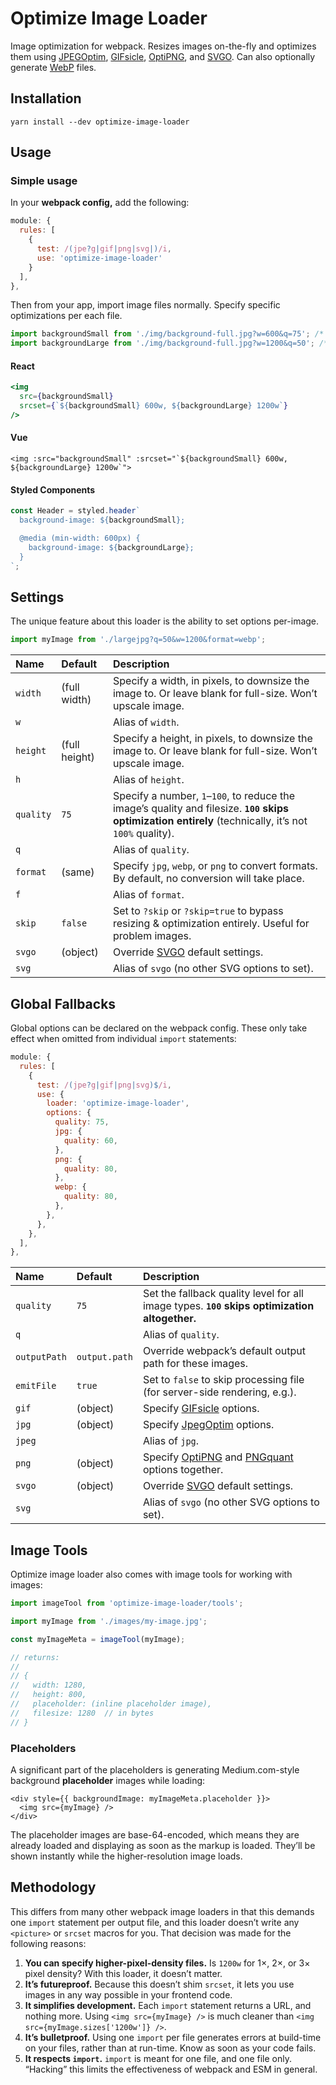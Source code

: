 # Optimize Image Loader

Image optimization for webpack. Resizes images on-the-fly and optimizes them
using [JPEGOptim][jpegoptim], [GIFsicle][gifsicle], [OptiPNG][optipng], and
[SVGO][svgo]. Can also optionally generate [WebP][webp] files.

## Installation

```
yarn install --dev optimize-image-loader
```

## Usage

### Simple usage

In your **webpack config,** add the following:

```js
module: {
  rules: [
    {
      test: /(jpe?g|gif|png|svg|)/i,
      use: 'optimize-image-loader'
    }
  ],
},
```

Then from your app, import image files normally. Specify specific
optimizations per each file.

```js
import backgroundSmall from './img/background-full.jpg?w=600&q=75'; /* 600px wide, 75% quality */
import backgroundLarge from './img/background-full.jpg?w=1200&q=50'; /* 1200px wide, 50% quality */
```

#### React

```jsx
<img
  src={backgroundSmall}
  srcset={`${backgroundSmall} 600w, ${backgroundLarge} 1200w`}
/>
```

#### Vue

```vue
<img :src="backgroundSmall" :srcset="`${backgroundSmall} 600w, ${backgroundLarge} 1200w`">
```

#### Styled Components

```js
const Header = styled.header`
  background-image: ${backgroundSmall};

  @media (min-width: 600px) {
    background-image: ${backgroundLarge};
  }
`;
```

## Settings

The unique feature about this loader is the ability to set options per-image.

```js
import myImage from './largejpg?q=50&w=1200&format=webp';
```

| Name      | Default       | Description                                                                                                                                            |
| :-------- | :------------ | :----------------------------------------------------------------------------------------------------------------------------------------------------- |
| `width`   | (full width)  | Specify a width, in pixels, to downsize the image to. Or leave blank for full-size. Won’t upscale image.                                               |
| `w`       |               | Alias of `width`.                                                                                                                                      |
| `height`  | (full height) | Specify a height, in pixels, to downsize the image to. Or leave blank for full-size. Won’t upscale image.                                              |
| `h`       |               | Alias of `height`.                                                                                                                                     |
| `quality` | `75`          | Specify a number, `1`–`100`, to reduce the image’s quality and filesize. **`100` skips optimization entirely** (technically, it’s not `100%` quality). |
| `q`       |               | Alias of `quality`.                                                                                                                                    |
| `format`  | (same)        | Specify `jpg`, `webp`, or `png` to convert formats. By default, no conversion will take place.                                                         |
| `f`       |               | Alias of `format`.                                                                                                                                     |
| `skip`    | `false`       | Set to `?skip` or `?skip=true` to bypass resizing & optimization entirely. Useful for problem images.                                                  |
| `svgo`    | (object)      | Override [SVGO][svgo] default settings.                                                                                                                |
| `svg`     |               | Alias of `svgo` (no other SVG options to set).                                                                                                         |

## Global Fallbacks

Global options can be declared on the webpack config. These only take effect
when omitted from individual `import` statements:

```js
module: {
  rules: [
    {
      test: /(jpe?g|gif|png|svg)$/i,
      use: {
        loader: 'optimize-image-loader',
        options: {
          quality: 75,
          jpg: {
            quality: 60,
          },
          png: {
            quality: 80,
          },
          webp: {
            quality: 80,
          },
        },
      },
    },
  ],
},
```

| Name         | Default       | Description                                                                                  |
| :----------- | :------------ | :------------------------------------------------------------------------------------------- |
| `quality`    | `75`          | Set the fallback quality level for all image types. **`100` skips optimization altogether.** |
| `q`          |               | Alias of `quality`.                                                                          |
| `outputPath` | `output.path` | Override webpack’s default output path for these images.                                     |
| `emitFile`   | `true`        | Set to `false` to skip processing file (for server-side rendering, e.g.).                    |
| `gif`        | (object)      | Specify [GIFsicle][gifsicle] options.                                                        |
| `jpg`        | (object)      | Specify [JpegOptim][jpegoptim] options.                                                      |
| `jpeg`       |               | Alias of `jpg`.                                                                              |
| `png`        | (object)      | Specify [OptiPNG][optipng] and [PNGquant][pngquant] options together.                        |
| `svgo`       | (object)      | Override [SVGO][svgo] default settings.                                                      |
| `svg`        |               | Alias of `svgo` (no other SVG options to set).                                               |

## Image Tools

Optimize image loader also comes with image tools for working with images:

```js
import imageTool from 'optimize-image-loader/tools';

import myImage from './images/my-image.jpg';

const myImageMeta = imageTool(myImage);

// returns:
//
// {
//   width: 1280,
//   height: 800,
//   placeholder: (inline placeholder image),
//   filesize: 1280  // in bytes
// }
```

### Placeholders

A significant part of the placeholders is generating Medium.com-style
background **placeholder** images while loading:

```
<div style={{ backgroundImage: myImageMeta.placeholder }}>
  <img src={myImage} />
</div>
```

The placeholder images are base-64-encoded, which means they are already
loaded and displaying as soon as the markup is loaded. They’ll be shown
instantly while the higher-resolution image loads.

## Methodology

This differs from many other webpack image loaders in that this demands
one `import` statement per output file, and this loader doesn’t write any
`<picture>` or `srcset` macros for you. That decision was made for the
following reasons:

1.  **You can specify higher-pixel-density files.** Is `1200w` for 1×, 2×, or 3× pixel density? With this loader, it doesn’t matter.
2.  **It’s futureproof.** Because this doesn’t shim `srcset`, it lets you use images in any way possible in your frontend code.
3.  **It simplifies development.** Each `import` statement returns a URL, and nothing more. Using `<img src={myImage} />` is much cleaner than `<img src={myImage.sizes['1200w']} />`.
4.  **It’s bulletproof.** Using one `import` per file generates errors at build-time on your files, rather than at run-time. Know as soon as your code fails.
5.  **It respects `import`.** `import` is meant for one file, and one file only. “Hacking” this limits the effectiveness of webpack and ESM in general.

[gifsicle]: https://github.com/imagemin/imagemin-gifsicle
[jpegoptim]: https://github.com/imagemin/imagemin-jpegoptim
[optipng]: https://github.com/imagemin/imagemin-optipng
[pngquant]: https://github.com/imagemin/imagemin-pngquant
[svgo]: https://github.com/svg/svgo
[webp]: https://github.com/imagemin/imagemin-webp
